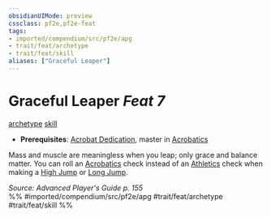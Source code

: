```yaml
---
obsidianUIMode: preview
cssclass: pf2e,pf2e-feat
tags:
- imported/compendium/src/pf2e/apg
- trait/feat/archetype
- trait/feat/skill
aliases: ["Graceful Leaper"]
---
```

# Graceful Leaper  *Feat 7*  
[archetype](archetype.md)  [skill](skill.md)  

- **Prerequisites**: [Acrobat Dedication](acrobat-dedication-apg.md), master in [Acrobatics](../skills.md#Acrobatics)

Mass and muscle are meaningless when you leap; only grace and balance matter. You can roll an [Acrobatics](../skills.md#Acrobatics) check instead of an [Athletics](../skills.md#Athletics) check when making a [High Jump](high-jump.md) or [Long Jump](long-jump.md).

*Source: Advanced Player's Guide p. 155*  
%% #imported/compendium/src/pf2e/apg #trait/feat/archetype #trait/feat/skill %%